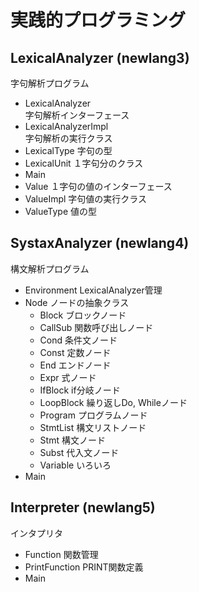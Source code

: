 # 実践的プログラミング　

## LexicalAnalyzer (newlang3)
字句解析プログラム 
- LexicalAnalyzer   
    字句解析インターフェース
- LexicalAnalyzerImpl   
    字句解析の実行クラス
- LexicalType 
    字句の型
- LexicalUnit 
    １字句分のクラス
- Main 
- Value 
    １字句の値のインターフェース
- ValueImpl 
    字句値の実行クラス
- ValueType 
    値の型

## SystaxAnalyzer (newlang4)
構文解析プログラム
- Environment
   LexicalAnalyzer管理
- Node
    ノードの抽象クラス
    - Block
        ブロックノード
    - CallSub
        関数呼び出しノード
    - Cond
        条件文ノード
    - Const
        定数ノード
    - End
        エンドノード
    - Expr
        式ノード
    - IfBlock
        if分岐ノード
    - LoopBlock
        繰り返しDo, Whileノード
    - Program
        プログラムノード
    - StmtList
        構文リストノード
    - Stmt
        構文ノード
    - Subst
        代入文ノード
    - Variable
        いろいろ
- Main

## Interpreter (newlang5)
インタプリタ
- Function
    関数管理
- PrintFunction
    PRINT関数定義
- Main
